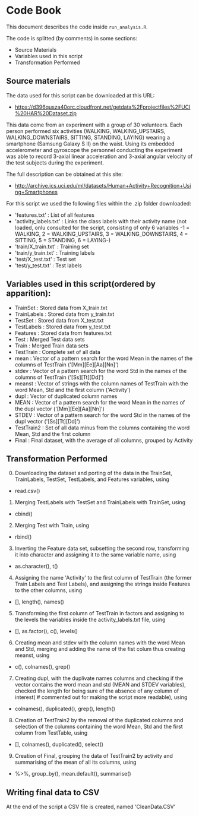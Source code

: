# Code Book

This document describes the code inside `run_analysis.R`.

The code is splitted (by comments) in some sections:

* Source Materials
* Variables used in this script
* Transformation Performed

## Source materials

The data used for this script can be downloaded at this URL:

* https://d396qusza40orc.cloudfront.net/getdata%2Fprojectfiles%2FUCI%20HAR%20Dataset.zip

This data come from an experiment with a group of 30 volunteers. Each person performed six activities (WALKING, WALKING_UPSTAIRS, WALKING_DOWNSTAIRS, SITTING, STANDING, LAYING) wearing a smartphone (Samsung Galaxy S II) on the waist. Using its embedded accelerometer and gyroscope the personnel conducting the experiment was able to record 3-axial linear acceleration and 3-axial angular velocity of the test subjects during the experiment.

The full description can be obtained at this site:

 * http://archive.ics.uci.edu/ml/datasets/Human+Activity+Recognition+Using+Smartphones

For this script we used the following files within the .zip folder downloaded:

* 'features.txt'        : List of all features
* 'activity_labels.txt' : Links the class labels with their activity name (not loaded, onlu consulted for the script, consisting of only 6 variables -1 = WALKING, 2 = WALKING_UPSTAIRS, 3 = WALKING_DOWNSTAIRS, 4 = SITTING, 5 = STANDING, 6 = LAYING-)
* 'train/X_train.txt'   : Training set
* 'train/y_train.txt'   : Training labels
* 'test/X_test.txt'     : Test set
* 'test/y_test.txt'     : Test labels

## Variables used in this script(ordered by apparition):

* TrainSet      : Stored data from X_train.txt
* TrainLabels   : Stored data from y_train.txt
* TestSet       : Stored data from X_test.txt
* TestLabels    : Stored data from y_test.txt
* Features      : Stored data from features.txt
* Test          : Merged Test data sets
* Train         : Merged Train data sets
* TestTrain     : Complete set of all data
* mean          : Vector of a pattern search for the word Mean in the names of the columns of TestTrain ('[Mm][Ee][Aa][Nn]')
* stdev         : Vector of a pattern search for the word Std in the names of the columns of TestTrain ('[Ss][Tt][Dd]')
* meanst        : Vector of strings with the column names of TestTrain with the word Mean, Std and the first column ('Activity')
* dupl          : Vector of duplicated column names
* MEAN          : Vector of a pattern search for the word Mean in the names of the dupl vector ('[Mm][Ee][Aa][Nn]')
* STDEV         : Vector of a pattern search for the word Std in the names of the dupl vector ('[Ss][Tt][Dd]')
* TestTrain2    : Set of all data minus from the columns containing the word Mean, Std and the first column
* Final         : Final dataset, with the average of all columns, grouped by Activity

## Transformation Performed

0) Downloading the dataset and porting of the data in the TrainSet, TrainLabels, TestSet, TestLabels, and Features variables, using 
* read.csv()
1) Merging TestLabels with TestSet and TrainLabels with TrainSet, using 
* cbind()
2) Merging Test with Train, using 
* rbind()
3) Inverting the Feature data set, subsetting the second row, transforming it into character and assigning it to the same variable name, using 
* as.character(), t()
4) Assigning the name 'Activity' to the first column of TestTrain (the former Train Labels and Test Labels), and assigning the strings inside Features to the other columns, using 
* [], length(), names()
5) Transforming the first column of TestTrain in factors and assigning to the levels the variables inside the activity_labels.txt file, using 
* [], as.factor(), c(), levels()
6) Creating mean and stdev with the column names with the word Mean and Std, merging and adding the name of the fist colum thus creating meanst, using 
* c(), colnames(), grep()
7) Creating dupl, with the duplivate names columns and checking if the vector contains the word mean and std (MEAN and STDEV variables), checked the length for being sure of the absence of any column of interest( # commented out for making the script more readable), using 
* colnames(), duplicated(), grep(), length()
8) Creation of TestTrain2 by the removal of the duplicated columns and selection of the columns containing the word Mean, Std and the first column from TestTable, using 
* [], colnames(), duplicated(), select()
9) Creation of Final, grouping the data of TestTrain2 by activity and summarising of the mean of all its columns, using 
* %>%, group_by(), mean.default(), summarise()


## Writing final data to CSV 

At the end of the script a CSV file is created, named 'CleanData.CSV'
